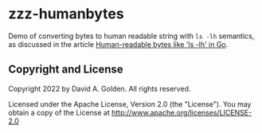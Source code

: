 # zzz-humanbytes

Demo of converting bytes to human readable string with `ls -lh` semantics,
as discussed in the article [Human-readable bytes like 'ls -lh' in
Go](https://xdg.me/human-readable-bytes/).

## Copyright and License

Copyright 2022 by David A. Golden. All rights reserved.

Licensed under the Apache License, Version 2.0 (the "License"). You may
obtain a copy of the License at http://www.apache.org/licenses/LICENSE-2.0
